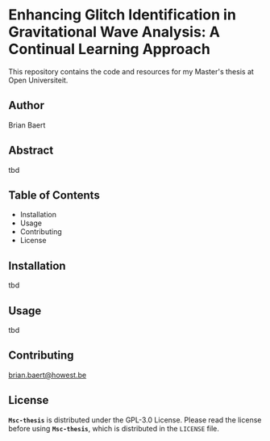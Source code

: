 # Enhancing Glitch Identification in Gravitational Wave Analysis: A Continual Learning Approach
This repository contains the code and resources for my Master's thesis at Open Universiteit.

## Author
Brian Baert

## Abstract
tbd

## Table of Contents
- Installation
- Usage
- Contributing
- License

## Installation
tbd

## Usage
tbd

## Contributing
brian.baert@howest.be

## License
__`Msc-thesis`__ is distributed under the GPL-3.0 License. Please read the license before using __`Msc-thesis`__, which is distributed in the `LICENSE` file.

